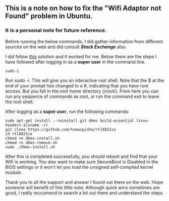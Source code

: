 ##  This is a note on how to fix the "Wifi Adaptor not Found" problem in Ubuntu. 
### It is a personal note for future reference.

Before running the below commands, I did gather information from different sources on the web and did consult ***Stack Exchange*** also.

I did follow <a href="https://askubuntu.com/questions/990378/wi-fi-not-working-on-lenovo-thinkpad-e570-realtek-rtl8821ce" target="_blank">this</a> solution and it worked for me. 
Below there are the steps I have followed after logging in as a **super user** in the command line.

```
sudo-i
```

Run sudo -i. This will give you an interactive root shell. Note that the $ at the end of your prompt has changed to a #, indicating that you have root access. But you fall in the root home directory (/root/). From here you can run any sequence of commands as root, or run the command exit to leave the root shell.

After logging as a **super user**, run the following commands:
 
```
sudo apt-get install --reinstall git dkms build-essential linux-headers-$(uname -r) 
git clone https://github.com/tomaspinho/rtl8821ce 
cd rtl8821ce 
chmod +x dkms-install.sh 
chmod +x dkms-remove.sh 
sudo ./dkms-install.sh
```

After this is completed successfully, you should reboot and find that your Wifi is working.
You also want to make sure SecureBoot is Disabled in the BIOS settings or it won't let you load the unsigned self-complied kernel module.

Thank you to all the support and answer I found out there on the web. Hope someone will benefit of this little note. 
Although quick wins sometimes are good, I really reccomend to search a bit out there and understand the steps.
